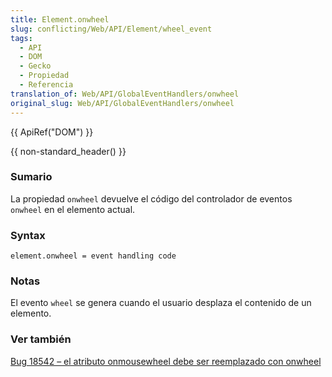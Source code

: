 ```yaml
---
title: Element.onwheel
slug: conflicting/Web/API/Element/wheel_event
tags:
  - API
  - DOM
  - Gecko
  - Propiedad
  - Referencia
translation_of: Web/API/GlobalEventHandlers/onwheel
original_slug: Web/API/GlobalEventHandlers/onwheel
---
```

{{ ApiRef("DOM") }}

{{ non-standard_header() }}

### Sumario

La propiedad `onwheel` devuelve el código del controlador de eventos `onwheel` en el elemento actual.

### Syntax

    element.onwheel = event handling code

### Notas

El evento `wheel` se genera cuando el usuario desplaza el contenido de un elemento.

### Ver también

[Bug 18542 – el atributo onmousewheel debe ser reemplazado con onwheel](https://www.w3.org/Bugs/Public/show_bug.cgi?id=18542)
